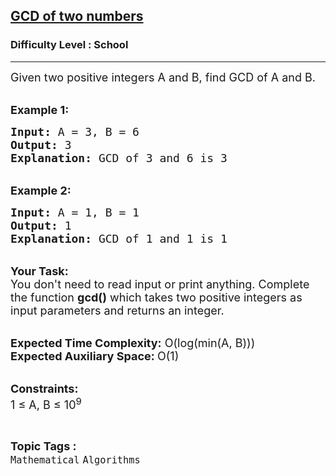 <h2><a href="https://www.geeksforgeeks.org/problems/gcd-of-two-numbers3459/1?page=2&difficulty=School&sortBy=submissions">GCD of two numbers</a></h2><h3>Difficulty Level : School</h3><hr><div class="problems_problem_content__Xm_eO"><p><span style="font-size:18px">Given two positive integers A and B, find GCD of A and B.</span></p>

<p><br>
<span style="font-size:18px"><strong>Example 1:</strong></span></p>

<pre><span style="font-size:18px"><strong>Input:</strong> A = 3, B = 6
<strong>Output:</strong> 3
<strong>Explanation:</strong> GCD of 3 and 6 is 3</span></pre>

<p><br>
<span style="font-size:18px"><strong>Example 2:</strong></span></p>

<pre><span style="font-size:18px"><strong>Input:</strong> A = 1, B = 1
<strong>Output:</strong> 1
<strong>Explanation:</strong> GCD of 1 and 1 is 1</span></pre>

<p><br>
<span style="font-size:18px"><strong>Your Task: &nbsp;</strong><br>
You don't need to read input or print anything. Complete the function <strong>gcd()</strong> which takes two positive integers as input parameters and returns an integer.</span></p>

<p><br>
<span style="font-size:18px"><strong>Expected Time Complexity:</strong> O(log(min(A, B)))<br>
<strong>Expected Auxiliary Space:&nbsp;</strong>O(1) </span></p>

<p><br>
<span style="font-size:18px"><strong>Constraints:</strong><br>
1 ≤ A, B ≤ 10<sup>9</sup></span></p>
</div><br><p><span style=font-size:18px><strong>Topic Tags : </strong><br><code>Mathematical</code>&nbsp;<code>Algorithms</code>&nbsp;